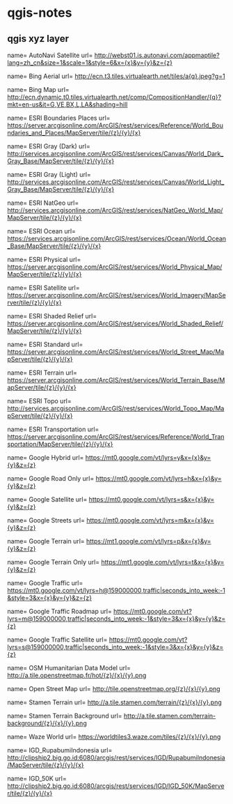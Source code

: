 # qgis-notes

## qgis xyz layer

name= AutoNavi Satellite
url= http://webst01.is.autonavi.com/appmaptile?lang=zh_cn&size=1&scale=1&style=6&x={x}&y={y}&z={z}

name= Bing Aerial
url= http://ecn.t3.tiles.virtualearth.net/tiles/a{q}.jpeg?g=1

name= Bing Map
url= http://ecn.dynamic.t0.tiles.virtualearth.net/comp/CompositionHandler/{q}?mkt=en-us&it=G,VE,BX,L,LA&shading=hill

name= ESRI Boundaries Places
url= https://server.arcgisonline.com/ArcGIS/rest/services/Reference/World_Boundaries_and_Places/MapServer/tile/{z}/{y}/{x}

name= ESRI Gray (Dark)
url= http://services.arcgisonline.com/ArcGIS/rest/services/Canvas/World_Dark_Gray_Base/MapServer/tile/{z}/{y}/{x}

name= ESRI Gray (Light)
url= http://services.arcgisonline.com/ArcGIS/rest/services/Canvas/World_Light_Gray_Base/MapServer/tile/{z}/{y}/{x}

name= ESRI NatGeo
url= http://services.arcgisonline.com/ArcGIS/rest/services/NatGeo_World_Map/MapServer/tile/{z}/{y}/{x}

name= ESRI Ocean
url= https://services.arcgisonline.com/ArcGIS/rest/services/Ocean/World_Ocean_Base/MapServer/tile/{z}/{y}/{x}

name= ESRI Physical
url= https://server.arcgisonline.com/ArcGIS/rest/services/World_Physical_Map/MapServer/tile/{z}/{y}/{x}

name= ESRI Satellite
url= https://server.arcgisonline.com/ArcGIS/rest/services/World_Imagery/MapServer/tile/{z}/{y}/{x}

name= ESRI Shaded Relief
url= https://server.arcgisonline.com/ArcGIS/rest/services/World_Shaded_Relief/MapServer/tile/{z}/{y}/{x}

name= ESRI Standard
url= https://server.arcgisonline.com/ArcGIS/rest/services/World_Street_Map/MapServer/tile/{z}/{y}/{x}

name= ESRI Terrain
url= https://server.arcgisonline.com/ArcGIS/rest/services/World_Terrain_Base/MapServer/tile/{z}/{y}/{x}

name= ESRI Topo
url= http://services.arcgisonline.com/ArcGIS/rest/services/World_Topo_Map/MapServer/tile/{z}/{y}/{x}

name= ESRI Transportation
url= https://server.arcgisonline.com/ArcGIS/rest/services/Reference/World_Transportation/MapServer/tile/{z}/{y}/{x}

name= Google Hybrid
url= https://mt0.google.com/vt/lyrs=y&x={x}&y={y}&z={z}

name= Google Road Only
url= https://mt0.google.com/vt/lyrs=h&x={x}&y={y}&z={z}

name= Google Satellite
url= https://mt0.google.com/vt/lyrs=s&x={x}&y={y}&z={z}

name= Google Streets
url= https://mt0.google.com/vt/lyrs=m&x={x}&y={y}&z={z}

name= Google Terrain
url= https://mt1.google.com/vt/lyrs=p&x={x}&y={y}&z={z}

name= Google Terrain Only
url= https://mt1.google.com/vt/lyrs=t&x={x}&y={y}&z={z}

name= Google Traffic
url= https://mt0.google.com/vt/lyrs=h@159000000,traffic|seconds_into_week:-1&style=3&x={x}&y={y}&z={z}

name= Google Traffic Roadmap
url= https://mt0.google.com/vt?lyrs=m@159000000,traffic|seconds_into_week:-1&style=3&x={x}&y={y}&z={z}

name= Google Traffic Satellite
url= https://mt0.google.com/vt?lyrs=s@159000000,traffic|seconds_into_week:-1&style=3&x={x}&y={y}&z={z}

name= OSM Humanitarian Data Model
url= http://a.tile.openstreetmap.fr/hot/{z}/{x}/{y}.png

name= Open Street Map
url= http://tile.openstreetmap.org/{z}/{x}/{y}.png

name= Stamen Terrain
url= http://a.tile.stamen.com/terrain/{z}/{x}/{y}.png

name= Stamen Terrain Background
url= http://a.tile.stamen.com/terrain-background/{z}/{x}/{y}.png

name= Waze World
url= https://worldtiles3.waze.com/tiles/{z}/{x}/{y}.png

name= IGD_RupabumiIndonesia
url= http://clipship2.big.go.id:6080/arcgis/rest/services/IGD/RupabumiIndonesia/MapServer/tile/{z}/{y}/{x}

name= IGD_50K
url= http://clipship2.big.go.id:6080/arcgis/rest/services/IGD/IGD_50K/MapServer/tile/{z}/{y}/{x}
